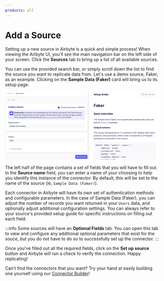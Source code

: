 ```yaml
---
products: all
---
```


# Add a Source

Setting up a new source in Airbyte is a quick and simple process! When viewing the Airbyte UI, you'll see the main navigation bar on the left side of your screen. Click the **Sources** tab to bring up a list of all available sources.

<Arcade id="WjbChISa931Hc55yx4cb" title="Getting Started (Source)" />

You can use the provided search bar, or simply scroll down the list to find the source you want to replicate data from. Let's use a demo source, Faker, as an example. Clicking on the **Sample Data (Faker)** card will bring us to its setup page.

![](./assets/getting-started-faker-source.png)

The left half of the page contains a set of fields that you will have to fill out. In the **Source name** field, you can enter a name of your choosing to help you identify this instance of the connector. By default, this will be set to the name of the source (ie, `Sample Data (Faker)`).

Each connector in Airbyte will have its own set of authentication methods and configurable parameters. In the case of Sample Data (Faker), you can adjust the number of records you want returned in your `Users` data, and optionally adjust additional configuration settings. You can always refer to your source's provided setup guide for specific instructions on filling out each field.

:::info
Some sources will have an **Optional Fields** tab. You can open this tab to view and configure any additional optional parameters that exist for the souce, but you do not have to do so to successfully set up the connector.
:::

Once you've filled out all the required fields, click on the **Set up source** button and Airbyte will run a check to verify the connection. Happy replicating!

Can't find the connectors that you want? Try your hand at easily building one yourself using our [Connector Builder](../../connector-development/connector-builder-ui/overview.md)!
